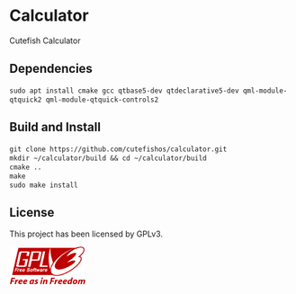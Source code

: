 # Calculator

Cutefish Calculator

## Dependencies

```shell
sudo apt install cmake gcc qtbase5-dev qtdeclarative5-dev qml-module-qtquick2 qml-module-qtquick-controls2
```

## Build and Install

```
git clone https://github.com/cutefishos/calculator.git
mkdir ~/calculator/build && cd ~/calculator/build
cmake ..
make
sudo make install
```

## License

This project has been licensed by GPLv3.

![GPLv3](https://raw.githubusercontent.com/cutefish-ubuntu/cutefish-ubuntu/master/img/gpl3.png)

